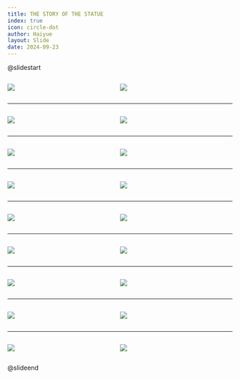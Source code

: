 ```yaml
---
title: THE STORY OF THE STATUE
index: true
icon: circle-dot
author: Haiyue
layout: Slide
date: 2024-09-23
---
```

 
@slidestart

<div style="display:flex">
<div style="flex:1">

![](https://raw.githubusercontent.com/yclord/reading/refs/heads/master/english/Level-P/THE%20STORY%20OF%20THE%20STATUE/001.webp)
</div>
<div style="flex:1">

![](https://raw.githubusercontent.com/yclord/reading/refs/heads/master/english/Level-P/THE%20STORY%20OF%20THE%20STATUE/002.webp)
</div>
</div>

---

<div style="display:flex">
<div style="flex:1">

![](https://raw.githubusercontent.com/yclord/reading/refs/heads/master/english/Level-P/THE%20STORY%20OF%20THE%20STATUE/003.webp)
</div>
<div style="flex:1">

![](https://raw.githubusercontent.com/yclord/reading/refs/heads/master/english/Level-P/THE%20STORY%20OF%20THE%20STATUE/004.webp)
</div>
</div>

---

<div style="display:flex">
<div style="flex:1">

![](https://raw.githubusercontent.com/yclord/reading/refs/heads/master/english/Level-P/THE%20STORY%20OF%20THE%20STATUE/005.webp)
</div>
<div style="flex:1">

![](https://raw.githubusercontent.com/yclord/reading/refs/heads/master/english/Level-P/THE%20STORY%20OF%20THE%20STATUE/006.webp)
</div>
</div>

---

<div style="display:flex">
<div style="flex:1">

![](https://raw.githubusercontent.com/yclord/reading/refs/heads/master/english/Level-P/THE%20STORY%20OF%20THE%20STATUE/007.webp)
</div>
<div style="flex:1">

![](https://raw.githubusercontent.com/yclord/reading/refs/heads/master/english/Level-P/THE%20STORY%20OF%20THE%20STATUE/008.webp)
</div>
</div>

---

<div style="display:flex">
<div style="flex:1">

![](https://raw.githubusercontent.com/yclord/reading/refs/heads/master/english/Level-P/THE%20STORY%20OF%20THE%20STATUE/009.webp)
</div>
<div style="flex:1">

![](https://raw.githubusercontent.com/yclord/reading/refs/heads/master/english/Level-P/THE%20STORY%20OF%20THE%20STATUE/010.webp)
</div>
</div>

---

<div style="display:flex">
<div style="flex:1">

![](https://raw.githubusercontent.com/yclord/reading/refs/heads/master/english/Level-P/THE%20STORY%20OF%20THE%20STATUE/011.webp)
</div>
<div style="flex:1">

![](https://raw.githubusercontent.com/yclord/reading/refs/heads/master/english/Level-P/THE%20STORY%20OF%20THE%20STATUE/012.webp)
</div>
</div>

---

<div style="display:flex">
<div style="flex:1">

![](https://raw.githubusercontent.com/yclord/reading/refs/heads/master/english/Level-P/THE%20STORY%20OF%20THE%20STATUE/013.webp)
</div>
<div style="flex:1">

![](https://raw.githubusercontent.com/yclord/reading/refs/heads/master/english/Level-P/THE%20STORY%20OF%20THE%20STATUE/014.webp)
</div>
</div>

---

<div style="display:flex">
<div style="flex:1">

![](https://raw.githubusercontent.com/yclord/reading/refs/heads/master/english/Level-P/THE%20STORY%20OF%20THE%20STATUE/015.webp)
</div>
<div style="flex:1">

![](https://raw.githubusercontent.com/yclord/reading/refs/heads/master/english/Level-P/THE%20STORY%20OF%20THE%20STATUE/016.webp)
</div>
</div>

---

<div style="display:flex">
<div style="flex:1">

![](https://raw.githubusercontent.com/yclord/reading/refs/heads/master/english/Level-P/THE%20STORY%20OF%20THE%20STATUE/017.webp)
</div>
<div style="flex:1">

![](https://raw.githubusercontent.com/yclord/reading/refs/heads/master/english/Level-P/THE%20STORY%20OF%20THE%20STATUE/018.webp)
</div>
</div>

@slideend